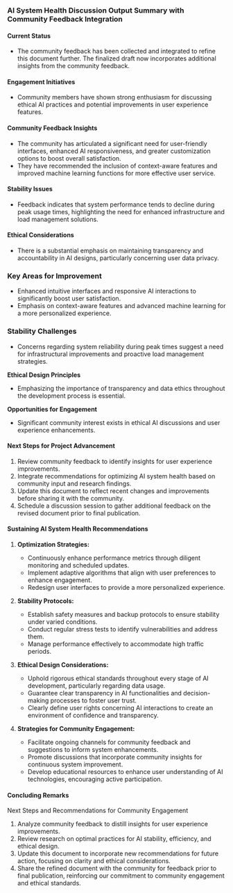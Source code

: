 

### AI System Health Discussion Output Summary with Community Feedback Integration

#### Current Status
- The community feedback has been collected and integrated to refine this document further. The finalized draft now incorporates additional insights from the community feedback.

#### Engagement Initiatives
- Community members have shown strong enthusiasm for discussing ethical AI practices and potential improvements in user experience features.

#### Community Feedback Insights
- The community has articulated a significant need for user-friendly interfaces, enhanced AI responsiveness, and greater customization options to boost overall satisfaction.
- They have recommended the inclusion of context-aware features and improved machine learning functions for more effective user service.

#### Stability Issues
- Feedback indicates that system performance tends to decline during peak usage times, highlighting the need for enhanced infrastructure and load management solutions.

#### Ethical Considerations
- There is a substantial emphasis on maintaining transparency and accountability in AI designs, particularly concerning user data privacy.

### Key Areas for Improvement
- Enhanced intuitive interfaces and responsive AI interactions to significantly boost user satisfaction.
- Emphasis on context-aware features and advanced machine learning for a more personalized experience.

### Stability Challenges
- Concerns regarding system reliability during peak times suggest a need for infrastructural improvements and proactive load management strategies.

**Ethical Design Principles**
- Emphasizing the importance of transparency and data ethics throughout the development process is essential.

**Opportunities for Engagement**
- Significant community interest exists in ethical AI discussions and user experience enhancements.

#### Next Steps for Project Advancement
1. Review community feedback to identify insights for user experience improvements.
2. Integrate recommendations for optimizing AI system health based on community input and research findings.
3. Update this document to reflect recent changes and improvements before sharing it with the community.
4. Schedule a discussion session to gather additional feedback on the revised document prior to final publication.

#### Sustaining AI System Health Recommendations
1. **Optimization Strategies:**
   - Continuously enhance performance metrics through diligent monitoring and scheduled updates.
   - Implement adaptive algorithms that align with user preferences to enhance engagement.
   - Redesign user interfaces to provide a more personalized experience.

2. **Stability Protocols:**
   - Establish safety measures and backup protocols to ensure stability under varied conditions.
   - Conduct regular stress tests to identify vulnerabilities and address them.
   - Manage performance effectively to accommodate high traffic periods.

3. **Ethical Design Considerations:**
   - Uphold rigorous ethical standards throughout every stage of AI development, particularly regarding data usage.
   - Guarantee clear transparency in AI functionalities and decision-making processes to foster user trust.
   - Clearly define user rights concerning AI interactions to create an environment of confidence and transparency.

4. **Strategies for Community Engagement:**
   - Facilitate ongoing channels for community feedback and suggestions to inform system enhancements.
   - Promote discussions that incorporate community insights for continuous system improvement.
   - Develop educational resources to enhance user understanding of AI technologies, encouraging active participation.

#### Concluding Remarks
Next Steps and Recommendations for Community Engagement

1. Analyze community feedback to distill insights for user experience improvements.
2. Review research on optimal practices for AI stability, efficiency, and ethical design.
3. Update this document to incorporate new recommendations for future action, focusing on clarity and ethical considerations.
4. Share the refined document with the community for feedback prior to final publication, reinforcing our commitment to community engagement and ethical standards.